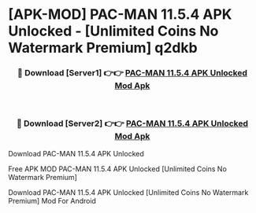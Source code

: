 # [APK-MOD] PAC-MAN 11.5.4 APK Unlocked - [Unlimited Coins No Watermark Premium] q2dkb



<div align="center">
<h3>🔴 Download [Server1] 👉👉 <a href="https://momento.my/?title=PAC-MAN_11.5.4_APK_Unlocked">PAC-MAN 11.5.4 APK Unlocked Mod Apk</a></h3><br>

<h3>🔴 Download [Server2] 👉👉 <a href="https://momento.my/?title=PAC-MAN_11.5.4_APK_Unlocked">PAC-MAN 11.5.4 APK Unlocked Mod Apk</a></h3>
</div>



Download PAC-MAN 11.5.4 APK Unlocked 

Free APK MOD PAC-MAN 11.5.4 APK Unlocked [Unlimited Coins No Watermark Premium]

Download PAC-MAN 11.5.4 APK Unlocked [Unlimited Coins No Watermark Premium] Mod For Android
